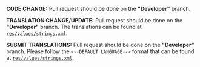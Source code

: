 **CODE CHANGE:** Pull request should be done on the **"Developer"** branch.  

**TRANSLATION CHANGE/UPDATE:** Pull request should be done on the **"Developer"** branch. The translations can be found at [`res/values/strings.xml`](/app/src/main/res/values/strings.xml).  

**SUBMIT TRANSLATIONS:** Pull request should be done on the **"Developer"** branch. Please follow the `<--DEFAULT LANGUAGE-->` format that can be found at [`res/values/strings.xml`](/app/src/main/res/values/strings.xml).  
